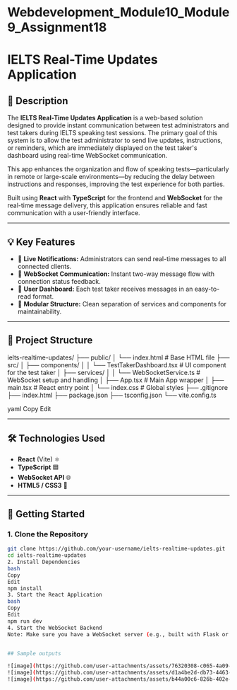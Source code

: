 # Webdevelopment_Module10_Module9_Assignment18
# IELTS Real-Time Updates Application

## 📘 Description

The **IELTS Real-Time Updates Application** is a web-based solution designed to provide instant communication between test administrators and test takers during IELTS speaking test sessions. The primary goal of this system is to allow the test administrator to send live updates, instructions, or reminders, which are immediately displayed on the test taker's dashboard using real-time WebSocket communication.

This app enhances the organization and flow of speaking tests—particularly in remote or large-scale environments—by reducing the delay between instructions and responses, improving the test experience for both parties.

Built using **React** with **TypeScript** for the frontend and **WebSocket** for the real-time message delivery, this application ensures reliable and fast communication with a user-friendly interface.

---

## 💡 Key Features

- 🔔 **Live Notifications:** Administrators can send real-time messages to all connected clients.
- 📡 **WebSocket Communication:** Instant two-way message flow with connection status feedback.
- 👤 **User Dashboard:** Each test taker receives messages in an easy-to-read format.
- 🧩 **Modular Structure:** Clean separation of services and components for maintainability.

---

## 📁 Project Structure

ielts-realtime-updates/ ├── public/ │ └── index.html # Base HTML file ├── src/ │ ├── components/ │ │ └── TestTakerDashboard.tsx # UI component for the test taker │ ├── services/ │ │ └── WebSocketService.ts # WebSocket setup and handling │ ├── App.tsx # Main App wrapper │ ├── main.tsx # React entry point │ └── index.css # Global styles ├── .gitignore ├── index.html ├── package.json ├── tsconfig.json └── vite.config.ts

yaml
Copy
Edit

---

## 🛠️ Technologies Used

- **React** (Vite) ⚛️
- **TypeScript** 🟦
- **WebSocket API** 🌐
- **HTML5 / CSS3** 🎨

---

## 🚀 Getting Started

### 1. Clone the Repository

```bash
git clone https://github.com/your-username/ielts-realtime-updates.git
cd ielts-realtime-updates
2. Install Dependencies
bash
Copy
Edit
npm install
3. Start the React Application
bash
Copy
Edit
npm run dev
4. Start the WebSocket Backend
Note: Make sure you have a WebSocket server (e.g., built with Flask or Node.js) running and accessible at the expected URL (e.g., ws://localhost:8000).


## Sample outputs

![image](https://github.com/user-attachments/assets/76320308-c065-4a09-92fb-b1ce534ef277)
![image](https://github.com/user-attachments/assets/d1a4be2d-db73-4463-afa0-49df696f4d6b)
![image](https://github.com/user-attachments/assets/b44a00c6-826b-402e-ab5c-0021433df88e)
